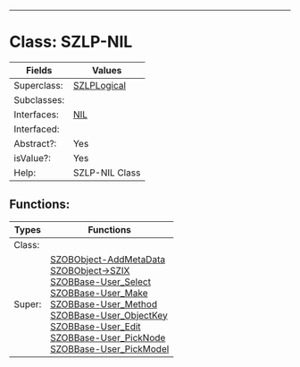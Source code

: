 ---------

# Class:	SZLP-NIL

| Fields | Values |
| --------- | --------- |
| Superclass: | [SZLPLogical](SZLPLogical.html) |
| Subclasses: |  |
| Interfaces: | [NIL](NIL.html) |
| Interfaced: |  |
| Abstract?: | Yes |
| isValue?: | Yes |
| Help: | SZLP-NIL Class |


## Functions:

| Types | Functions |
| --------- | --------- |
| Class: |  |
| Super: | [SZOBObject-AddMetaData](SZOBObject.html) <br> [SZOBObject->SZIX](SZOBObject.html) <br> [SZOBBase-User_Select](SZOBBase.html) <br> [SZOBBase-User_Make](SZOBBase.html) <br> [SZOBBase-User_Method](SZOBBase.html) <br> [SZOBBase-User_ObjectKey](SZOBBase.html) <br> [SZOBBase-User_Edit](SZOBBase.html) <br> [SZOBBase-User_PickNode](SZOBBase.html) <br> [SZOBBase-User_PickModel](SZOBBase.html) |


